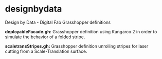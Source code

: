 # designbydata
Design by Data - Digital Fab Grasshopper definitions

**deployableFacade.gh:**
Grasshopper definition using Kangaroo 2 in order to simulate the behavior of a folded stripe.

**scaletransStripes.gh:**
Grasshopper definition unrolling stripes for laser cutting from a Scale-Translation surface.
